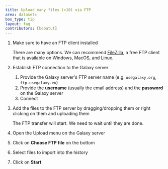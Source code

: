 ```yaml
---
title: Upload many files (>10) via FTP
area: datasets
box_type: tip
layout: faq
contributors: [bebatut]
---
```


1. Make sure to have an FTP client installed

    There are many options. We can recommend [FileZilla](https://filezilla-project.org/), a free FTP client that is available on Windows, MacOS, and Linux.

2. Establish FTP connection to the Galaxy server
    1. Provide the Galaxy server's FTP server name (e.g. `usegalaxy.org`, `ftp.usegalaxy.eu`)
    2. Provide the **username** (usually the email address) and the **password** on the Galaxy server
    3. Connect

3. Add the files to the FTP server by dragging/dropping them or right clicking on them and uploading them

    The FTP transfer will start. We need to wait until they are done.

4. Open the Upload menu on the Galaxy server
5. Click on **Choose FTP file** on the bottom
6. Select files to import into the history
7. Click on **Start**
